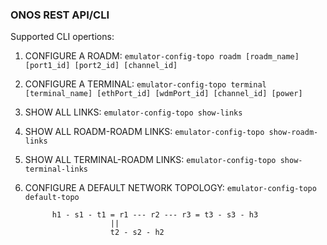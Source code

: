 ### ONOS REST API/CLI

Supported CLI opertions:

1. CONFIGURE A ROADM: 
       `emulator-config-topo roadm [roadm_name] [port1_id] [port2_id] [channel_id]`

2. CONFIGURE A TERMINAL: 
       `emulator-config-topo terminal [terminal_name] [ethPort_id] [wdmPort_id] [channel_id] [power]`

3. SHOW ALL LINKS: 
       `emulator-config-topo show-links`

4. SHOW ALL ROADM-ROADM LINKS: 
       `emulator-config-topo show-roadm-links`

5. SHOW ALL TERMINAL-ROADM LINKS: 
      `emulator-config-topo show-terminal-links`

6. CONFIGURE A DEFAULT NETWORK TOPOLOGY: 
       `emulator-config-topo default-topo`

             h1 - s1 - t1 = r1 --- r2 --- r3 = t3 - s3 - h3
                          ||
                          t2 - s2 - h2
